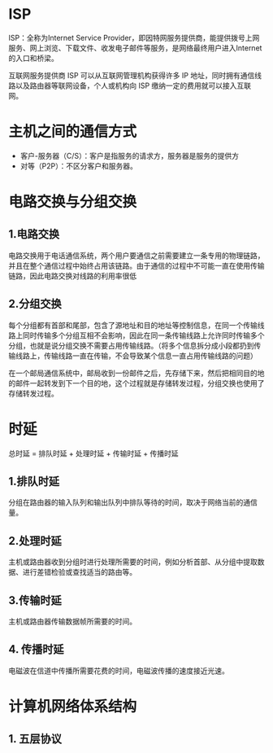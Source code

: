 # ISP
ISP：全称为Internet Service Provider，即因特网服务提供商，能提供拨号上网服务、网上浏览、下载文件、收发电子邮件等服务，是网络最终用户进入Internet的入口和桥梁。

互联网服务提供商 ISP 可以从互联网管理机构获得许多 IP 地址，同时拥有通信线路以及路由器等联网设备，个人或机构向 ISP 缴纳一定的费用就可以接入互联网。

# 主机之间的通信方式
- 客户-服务器（C/S）：客户是指服务的请求方，服务器是服务的提供方
- 对等（P2P）：不区分客户和服务器。

# 电路交换与分组交换
## 1.电路交换
电路交换用于电话通信系统，两个用户要通信之前需要建立一条专用的物理链路，并且在整个通信过程中始终占用该链路。由于通信的过程中不可能一直在使用传输链路，因此电路交换对线路的利用率很低

## 2.分组交换
每个分组都有首部和尾部，包含了源地址和目的地址等控制信息，在同一个传输线路上同时传输多个分组互相不会影响，因此在同一条传输线路上允许同时传输多个分组，也就是说分组交换不需要占用传输线路。（将多个信息拆分成小段都扔到传输线路上，传输线路一直在传输，不会导致某个信息一直占用传输线路的问题）

在一个邮局通信系统中，邮局收到一份邮件之后，先存储下来，然后把相同目的地的邮件一起转发到下一个目的地，这个过程就是存储转发过程，分组交换也使用了存储转发过程。

# 时延
总时延 = 排队时延 + 处理时延 + 传输时延 + 传播时延
## 1.排队时延
分组在路由器的输入队列和输出队列中排队等待的时间，取决于网络当前的通信量。
## 2.处理时延
主机或路由器收到分组时进行处理所需要的时间，例如分析首部、从分组中提取数据、进行差错检验或查找适当的路由等。
## 3.传输时延
主机或路由器传输数据帧所需要的时间。
## 4. 传播时延
电磁波在信道中传播所需要花费的时间，电磁波传播的速度接近光速。

# 计算机网络体系结构
## 1. 五层协议
